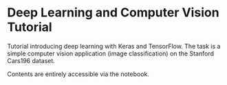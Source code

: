 # Deep Learning and Computer Vision Tutorial

Tutorial introducing deep learning with Keras and TensorFlow. The task is a simple computer vision application (image classification) on the Stanford Cars196 dataset.

Contents are entirely accessible via the notebook.
